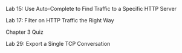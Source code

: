 Lab 15: Use Auto-Complete to Find Traffic to a Specific HTTP Server 
 
 Lab 17: Filter on HTTP Traffic the Right Way 
 
 Chapter 3 Quiz 
 
 Lab 29: Export a Single TCP Conversation